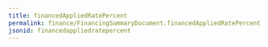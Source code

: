 ```yaml
---
title: financedAppliedRatePercent
permalink: finance/FinancingSummaryDocument.financedAppliedRatePercent.html
jsonid: financedappliedratepercent
---
```

